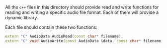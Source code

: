 All the `c++` files in this directory should provide read and write functions
for reading and writing a specific audio file format. Each of them will provide
a dynamic library.

Each file should contain these two functions:

```cpp
extern "C" AudioData AudioRead(const char* filename);
extern "C" void AudioWrite(const AudioData &data, const char* filename);
```
